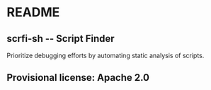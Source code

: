 # README

## scrfi-sh -- Script Finder
Prioritize debugging efforts by automating static analysis of scripts.

## Provisional license: Apache 2.0

